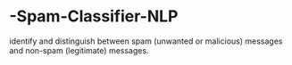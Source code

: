 # -Spam-Classifier-NLP
identify and distinguish between spam (unwanted or malicious) messages and non-spam (legitimate) messages.
